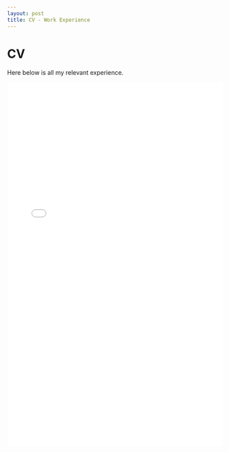 ```yaml
---
layout: post
title: CV - Work Experience
---
```


# CV
Here below is all my relevant experience. 



<embed src="/images/CV-Maricarmen-ArenasL-BA-DA.pdf" width="100%" height="850px" />